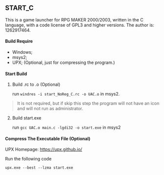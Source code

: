 ## START_C

This is a game launcher for RPG MAKER 2000/2003, written in the C language, with a code license of GPL3 and higher versions.
The author is: 1262917464.

#### Build Require

- Windows;
- msys2;
- UPX; (Optional, just for compressing the program.)

#### Start Build

1. Build .rc to .o (Optional)

	run `windres -i start_NoReg_C.rc -o UAC.o` in msys2.
	
> It is not required, but if skip this step the program will not have an icon and will not run as administrator.	
	
2. Build start.exe

	run `gcc UAC.o main.c -lgdi32 -o start.exe` in msys2
	
#### Compress The Executable File (Optional)

UPX Homepage: <https://upx.github.io/>

Run the following code 

`upx.exe --best --lzma start.exe`
